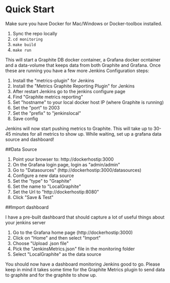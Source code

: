 # Quick Start

Make sure you have Docker for Mac/Windows or Docker-toolbox installed.

1. Sync the repo locally
2. `cd monitoring`
3. `make build`
4. `make run`

This will start a Graphite DB docker container, a Grafana docker ocntainer and a data-volume that keeps data from both Graphite and Grafana.
Once these are running you have a few more Jenkins Configuration steps:

1. Install the "metrics-plugin" for Jenkins
2. Install the "Metrics Graphite Reporting Plugin" for Jenkins
3. After restart Jenkins go to the jenkins configure page
4. Find "Graphite metrics reporting"
5. Set "hostname" to your local docker host IP (where Graphite is running)
6. Set the "port" to 2003
7. Set the "prefix" to "jenkinslocal"
8. Save config

Jenkins will now start pushing metrics to Graphite. This will take up to 30-45 minutes for all metrics to show up. While waiting, set up a grafana data source and dashboard!

##Data Source

1. Point your browser to: http://dockerhostip:3000
2. On the Grafana login page, login as "admin/admin"
3. Go to "Datasources" (http://dockerhostip:3000/datasources)
4. Configure a new data source
5. Set the "type" to "Graphite"
6. Set the name to "LocalGraphite"
7. Set the Url to "http://dockerhostip:8080"
8. Click "Save & Test"

##Import dashboard

I have a pre-built dashboard that should capture a lot of useful things about your jenkins server

1. Go to the Grafana home page (http://dockerhostip:3000)
2. Click on "Home" and then select "Import"
3. Choose "Upload .json file"
4. Pick the "JenkinsMetrics.json" file in the monitoring folder
5. Select "LocalGraphite" as the data source

You should now have a dashboard monitoring Jenkins good to go. Please keep in mind it takes some time for the Graphite Metrics plugin to send data to 
graphite and for the graphite to show up. 


